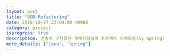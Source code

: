 ```yaml
---
layout: post
title: "OOD-Refactoring"
date: 2018-10-27 23:00:00 +0900
category: project
isprogress: true
description: 콘솔로 구현했던 객체지향설계 프로젝트 리펙토링(by Spring)
more_details: ["java", "spring"]
---
```

